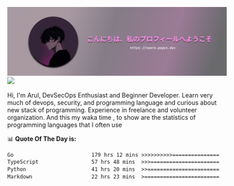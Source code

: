 ![banner](.github/profile-markdown.png)
<img src="https://user-images.githubusercontent.com/73097560/115834477-dbab4500-a447-11eb-908a-139a6edaec5c.gif"></p>

Hi, I'm Arul, DevSecOps Enthusiast and Beginner Developer. Learn very much of devops, security, and programming language and curious about new stack of programming. Experience in freelance and volunteer organization. And this my waka time , to show are the statistics of programming languages that I often use

📊 **Quote Of The Day is:**
<!--START_SECTION:waka-->

```txt
Go                         179 hrs 12 mins >>>>>>>>>>===============   41.13 %
TypeScript                 57 hrs 48 mins  >>>======================   13.27 %
Python                     41 hrs 20 mins  >>=======================   09.49 %
Markdown                   22 hrs 23 mins  >========================   05.14 %
```

<!--END_SECTION:waka-->
